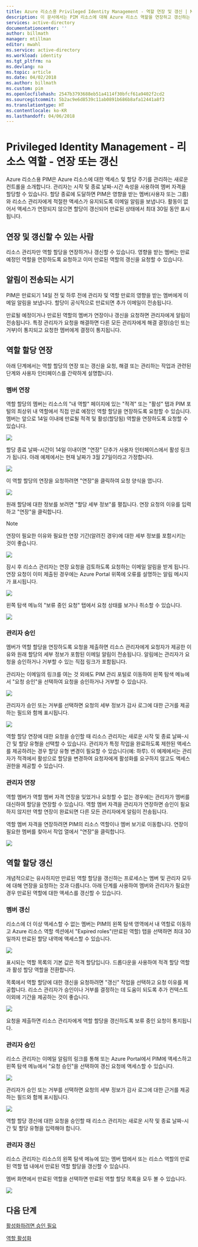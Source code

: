 ```yaml
---
title: Azure 리소스용 Privileged Identity Management - 역할 연장 및 갱신 | Microsoft Docs
description: 이 문서에서는 PIM 리소스에 대해 Azure 리소스 역할을 연장하고 갱신하는 방법을 설명합니다.
services: active-directory
documentationcenter: ''
author: billmath
manager: mtillman
editor: mwahl
ms.service: active-directory
ms.workload: identity
ms.tgt_pltfrm: na
ms.devlang: na
ms.topic: article
ms.date: 04/02/2018
ms.author: billmath
ms.custom: pim
ms.openlocfilehash: 2547b3793688eb51a4114f30bfcf61a9402f2cd2
ms.sourcegitcommit: 5b2ac9e6d8539c11ab0891b686b8afa12441a8f3
ms.translationtype: HT
ms.contentlocale: ko-KR
ms.lasthandoff: 04/06/2018
---
```

# <a name="privileged-identity-management---resource-roles---extend-or-renew"></a>Privileged Identity Management - 리소스 역할 - 연장 또는 갱신

Azure 리소스용 PIM은 Azure 리소스에 대한 액세스 및 할당 주기를 관리하는 새로운 컨트롤을 소개합니다. 관리자는 시작 및 종료 날짜-시간 속성을 사용하여 멤버 자격을 할당할 수 있습니다. 할당 종료에 도달하면 PIM은 영향을 받는 멤버(사용자 또는 그룹)와 리소스 관리자에게 적절한 액세스가 유지되도록 이메일 알림을 보냅니다. 활동이 없어서 액세스가 연장되지 않으면 할당이 갱신되어 만료된 상태에서 최대 30일 동안 표시됩니다.

## <a name="who-can-extend-and-renew"></a>연장 및 갱신할 수 있는 사람

리소스 관리자만 역할 할당을 연장하거나 갱신할 수 있습니다. 영향을 받는 멤버는 만료 예정인 역할을 연장하도록 요청하고 이미 만료된 역할의 갱신을 요청할 수 있습니다.

## <a name="when-are-notifications-sent"></a>알림이 전송되는 시기

PIM은 만료되기 14일 전 및 하루 전에 관리자 및 역할 만료의 영향을 받는 멤버에게 이메일 알림을 보냅니다. 할당이 공식적으로 만료되면 추가 이메일이 전송됩니다. 

만료될 예정이거나 만료된 역할의 멤버가 연장이나 갱신을 요청하면 관리자에게 알림이 전송됩니다. 특정 관리자가 요청을 해결하면 다른 모든 관리자에게 해결 결정(승인 또는 거부)이 통지되고 요청한 멤버에게 결정이 통지됩니다. 

## <a name="extend-role-assignments"></a>역할 할당 연장

아래 단계에서는 역할 할당의 연장 또는 갱신을 요청, 해결 또는 관리하는 작업과 관련된 단계와 사용자 인터페이스를 간략하게 설명합니다. 

### <a name="member-extend"></a>멤버 연장

역할 할당의 멤버는 리소스의 "내 역할" 페이지에 있는 "적격" 또는 "활성" 탭과 PIM 포털의 최상위 내 역할에서 직접 만료 예정인 역할 할당을 연장하도록 요청할 수 있습니다. 멤버는 앞으로 14일 이내에 만료될 적격 및 활성(할당됨) 역할을 연장하도록 요청할 수 있습니다.

![](media/azure-pim-resource-rbac/aadpim_rbac_extend_ui.png)

할당 종료 날짜-시간이 14일 이내이면 "연장" 단추가 사용자 인터페이스에서 활성 링크가 됩니다. 아래 예제에서는 현재 날짜가 3월 27일이라고 가정합니다.

![](media/azure-pim-resource-rbac/aadpim_rbac_extend_within_14.png)

이 역할 할당의 연장을 요청하려면 "연장"을 클릭하여 요청 양식을 엽니다.

![](media/azure-pim-resource-rbac/aadpim_rbac_extend_role_assignment_request.png)

원래 할당에 대한 정보를 보려면 "할당 세부 정보"를 펼칩니다. 연장 요청의 이유를 입력하고 "연장"을 클릭합니다.

>[!Note]
>연장이 필요한 이유와 필요한 연장 기간(알려진 경우)에 대한 세부 정보를 포함시키는 것이 좋습니다.

![](media/azure-pim-resource-rbac/aadpim_rbac_extend_form_complete.png)

잠시 후 리소스 관리자는 연장 요청을 검토하도록 요청하는 이메일 알림을 받게 됩니다. 연장 요청이 이미 제출된 경우에는 Azure Portal 위쪽에 오류를 설명하는 알림 메시지가 표시됩니다.

![](media/azure-pim-resource-rbac/aadpim_rbac_extend_failed_existing_request.png)

왼쪽 탐색 메뉴의 "보류 중인 요청" 탭에서 요청 상태를 보거나 취소할 수 있습니다.

![](media/azure-pim-resource-rbac/aadpim_rbac_extend_cancel_request.png)

### <a name="admin-approve"></a>관리자 승인

멤버가 역할 할당을 연장하도록 요청을 제출하면 리소스 관리자에게 요청자가 제공한 이유와 원래 할당의 세부 정보가 포함된 이메일 알림이 전송됩니다. 알림에는 관리자가 요청을 승인하거나 거부할 수 있는 직접 링크가 포함됩니다. 

관리자는 이메일의 링크를 여는 것 외에도 PIM 관리 포털로 이동하여 왼쪽 탐색 메뉴에서 "요청 승인"을 선택하여 요청을 승인하거나 거부할 수 있습니다.

![](media/azure-pim-resource-rbac/aadpim_rbac_extend_admin_approve_grid.png)

관리자가 승인 또는 거부를 선택하면 요청의 세부 정보가 감사 로그에 대한 근거를 제공하는 필드와 함께 표시됩니다.

![](media/azure-pim-resource-rbac/aadpim_rbac_extend_admin_approve_blade.png)

역할 할당 연장에 대한 요청을 승인할 때 리소스 관리자는 새로운 시작 및 종료 날짜-시간 및 할당 유형을 선택할 수 있습니다. 관리자가 특정 작업을 완료하도록 제한된 액세스를 제공하려는 경우 할당 유형 변경이 필요할 수 있습니다(예: 하루). 이 예제에서는 관리자가 적격에서 활성으로 할당을 변경하여 요청자에게 활성화를 요구하지 않고도 액세스 권한을 제공할 수 있습니다.

### <a name="admin-extend"></a>관리자 연장

역할 멤버가 역할 멤버 자격 연장을 잊었거나 요청할 수 없는 경우에는 관리자가 멤버를 대신하여 할당을 연장할 수 있습니다. 역할 멤버 자격을 관리자가 연장하면 승인이 필요하지 않지만 역할 연장이 완료되면 다른 모든 관리자에게 알림이 전송됩니다.

역할 멤버 자격을 연장하려면 PIM의 리소스 역할이나 멤버 보기로 이동합니다. 연장이 필요한 멤버를 찾아서 작업 열에서 "연장"을 클릭합니다.

![](media/azure-pim-resource-rbac/aadpim_rbac_extend_admin_extend.png)

## <a name="renew-role-assignments"></a>역할 할당 갱신

개념적으로는 유사하지만 만료된 역할 할당을 갱신하는 프로세스는 멤버 및 관리자 모두에 대해 연장을 요청하는 것과 다릅니다. 아래 단계를 사용하여 멤버와 관리자가 필요한 경우 만료된 역할에 대한 액세스를 갱신할 수 있습니다.

### <a name="member-renew"></a>멤버 갱신

리소스에 더 이상 액세스할 수 없는 멤버는 PIM의 왼쪽 탐색 영역에서 내 역할로 이동하고 Azure 리소스 역할 섹션에서 "Expired roles"(만료된 역할) 탭을 선택하면 최대 30일까지 만료된 할당 내역에 액세스할 수 있습니다.

![](media/azure-pim-resource-rbac/aadpim_rbac_renew_from_myroles.png)

표시되는 역할 목록의 기본 값은 적격 할당입니다. 드롭다운을 사용하여 적격 할당 역할과 활성 할당 역할을 전환합니다.

목록에서 역할 할당에 대한 갱신을 요청하려면 "갱신" 작업을 선택하고 요청 이유를 제공합니다. 리소스 관리자가 승인이나 거부를 결정하는 데 도움이 되도록 추가 컨텍스트 이외에 기간을 제공하는 것이 좋습니다.

![](media/azure-pim-resource-rbac/aadpim_rbac_renew_request_form.png)

요청을 제출하면 리소스 관리자에게 역할 할당을 갱신하도록 보류 중인 요청이 통지됩니다.

### <a name="admin-approves"></a>관리자 승인

리소스 관리자는 이메일 알림의 링크를 통해 또는 Azure Portal에서 PIM에 액세스하고 왼쪽 탐색 메뉴에서 "요청 승인"을 선택하여 갱신 요청에 액세스할 수 있습니다.

![](media/azure-pim-resource-rbac/aadpim_rbac_extend_admin_approve_grid.png)

관리자가 승인 또는 거부를 선택하면 요청의 세부 정보가 감사 로그에 대한 근거를 제공하는 필드와 함께 표시됩니다.

![](media/azure-pim-resource-rbac/aadpim_rbac_extend_admin_approve_blade.png)

역할 할당 갱신에 대한 요청을 승인할 때 리소스 관리자는 새로운 시작 및 종료 날짜-시간 및 할당 유형을 입력해야 합니다. 

### <a name="admin-renew"></a>관리자 갱신

리소스 관리자는 리소스의 왼쪽 탐색 메뉴에 있는 멤버 탭에서 또는 리소스 역할의 만료된 역할 탭 내에서 만료된 역할 할당을 갱신할 수 있습니다.

멤버 화면에서 만료된 역할을 선택하면 만료된 역할 할당 목록을 모두 볼 수 있습니다.

![](media/azure-pim-resource-rbac/aadpim_rbac_renew_from_member_blade.png)

## <a name="next-steps"></a>다음 단계

[활성화하려면 승인 필요](pim-resource-roles-approval-workflow.md)

[역할 활성화](pim-resource-roles-use-the-audit-log.md)


